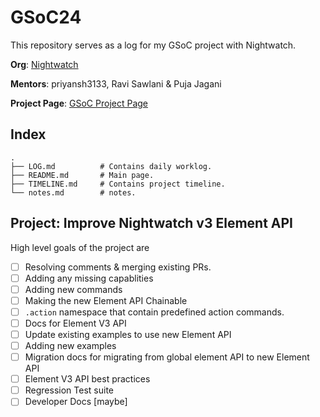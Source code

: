 # GSoC24
This repository serves as a log for my GSoC project with Nightwatch.

**Org**: [Nightwatch](https://github.com/nightwatchjs/nightwatch)

**Mentors**: priyansh3133, Ravi Sawlani & Puja Jagani

**Project Page**: [GSoC Project Page](https://summerofcode.withgoogle.com/programs/2024/projects/nL1y3FiX)


## Index

```
.
├── LOG.md          # Contains daily worklog.
├── README.md       # Main page.
├── TIMELINE.md     # Contains project timeline.
└── notes.md        # notes.
```

## Project: Improve Nightwatch v3 Element API

High level goals of the project are

- [ ] Resolving comments & merging existing PRs.
- [ ] Adding any missing capablities
- [ ] Adding new commands
- [ ] Making the new Element API Chainable
- [ ] `.action` namespace that contain predefined action commands.
- [ ] Docs for Element V3 API
- [ ] Update existing examples to use new Element API
- [ ] Adding new examples
- [ ] Migration docs for migrating from global element API to new Element API
- [ ] Element V3 API best practices
- [ ] Regression Test suite
- [ ] Developer Docs [maybe]